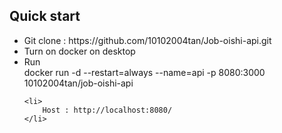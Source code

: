 <h2>Quick start</h2>
<ul>
    <li>Git clone : https://github.com/10102004tan/Job-oishi-api.git </li>
    <li>Turn on docker on desktop</li>
    <li>Run
        <div>
            docker run -d --restart=always --name=api -p 8080:3000 10102004tan/job-oishi-api
        </div>
    </li>


    <li>
        Host : http://localhost:8080/
    </li>
</ul>
